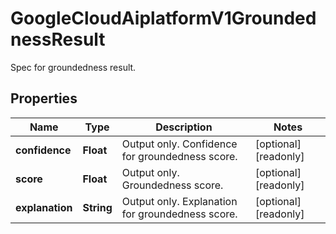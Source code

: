

# GoogleCloudAiplatformV1GroundednessResult

Spec for groundedness result.

## Properties

| Name | Type | Description | Notes |
|------------ | ------------- | ------------- | -------------|
|**confidence** | **Float** | Output only. Confidence for groundedness score. |  [optional] [readonly] |
|**score** | **Float** | Output only. Groundedness score. |  [optional] [readonly] |
|**explanation** | **String** | Output only. Explanation for groundedness score. |  [optional] [readonly] |



